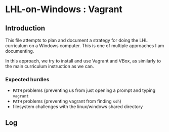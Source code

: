 # LHL-on-Windows : Vagrant

## Introduction

This file attempts to plan and document a strategy for doing the LHL curriculum on a Windows computer.  This is one of multiple approaches I am documenting.

In this approach, we try to install and use Vagrant and VBox, as similarly to the main curriculum instruction as we can.

### Expected hurdles

* `PATH` problems (preventing us from just opening a prompt and typing `vagrant`
* `PATH` problems (preventing vagrant from finding `ssh`)
* filesystem challenges with the linux/windows shared directory

## Log



